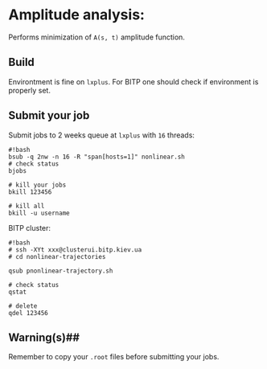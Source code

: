Amplitude analysis:  
=====================================

Performs minimization of `A(s, t)` amplitude function.


## Build ##
Environtment is fine on `lxplus`. 
For BITP one should check if environment is properly set.


## Submit your job ##
Submit jobs to 2 weeks queue at `lxplus` with `16` threads:  
```
#!bash
bsub -q 2nw -n 16 -R "span[hosts=1]" nonlinear.sh
# check status
bjobs

# kill your jobs
bkill 123456

# kill all 
bkill -u username

```  


BITP cluster:

```
#!bash
# ssh -XYt xxx@clusterui.bitp.kiev.ua
# cd nonlinear-trajectories

qsub pnonlinear-trajectory.sh

# check status
qstat

# delete 
qdel 123456
```

## Warning(s)##
Remember to copy your `.root` files before submitting your jobs.











